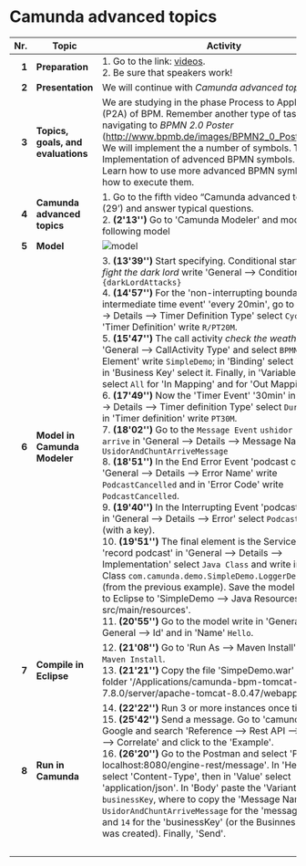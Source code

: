 # Camunda advanced topics

| Nr. | Topic | Activity | 	Time
|---:|---|---|---:|
|__1__|__Preparation__|	1. Go to the link: [videos](https://camunda.com/learn/videos/). <br> 2. Be sure that speakers work! 	|5|
|__2__|__Presentation__|We will continue with *Camunda advanced topics*. |5|
|__3__|__Topics, goals, and evaluations__| We are studying in the phase Process to Applications (P2A) of BPM. Remember another type of task navigating to *BPMN 2.0 Poster* (http://www.bpmb.de/images/BPMN2_0_Poster_ES.pdf). We will implement the a number of symbols. __Topics__: Implementation of advenced BPMN symbols. __Goals__: Learn how to use more advanced BPMN symbols and how to execute them.
|__4__|__Camunda advanced topics__|1. Go to the fifth video “Camunda advanced topics” (29’) and answer typical questions.  <br> 2. __(2'13'')__ Go to 'Camunda Modeler' and model following model
|__5__|__Model__|![model](https://github.com/sigifredolaengle/camunda-classes/blob/master/classes/2%20Camunda%20Tutorial%20for%20Java%20Developers/weatherOk.png)||| 
|__6__|__Model in Camunda Modeler__| 3. __(13'39'')__ Start specifying. Conditional start event *fight the dark lord* write 'General --> Condition' `#{darkLordAttacks}` <br> 4. __(14'57'')__ For the 'non-interrupting boundary intermediate time event' 'every 20min', go to 'General --> Details --> Timer Definition Type' select `Cycle` and in 'Timer Definition' write `R/PT20M`. <br> 5. __(15'47'')__ The call activity *check the weather* for 'General --> CallActivity Type' and select `BPMN`; in 'Called Element' write `SimpleDemo`; in  'Binding' select `latest`; and in 'Business Key' select it. Finally, in 'Variables'  in 'Type' select `All` for 'In Mapping' and for 'Out Mapping'.<br> 6. __(17'49'')__ Now the 'Timer Event' '30min' in 'General --> Details --> Timer definition Type' select `Duration` and in 'Timer definition' write `PT30M`. <br> 7. __(18'02'')__ Go to the `Message Event` `ushidor and chunt arrive` in 'General --> Details --> Message Name' write `UsidorAndChuntArriveMessage` <br> 8. __(18'51'')__ In the End Error Event 'podcast cancelled' in 'General --> Details --> Error Name' write `PodcastCancelled` and in 'Error Code' write `PodcastCancelled`. <br> 9. __(19'40'')__ In the Interrupting Event 'podcast cancelled' in 'General --> Details --> Error' select `Podcast Cancelled` (with a key). <br> 10. __(19'51'')__ The final element is the Service Task 'record podcast' in 'General --> Details --> Implementation' select `Java Class` and write in Java Class `com.camunda.demo.SimpleDemo.LoggerDelegate` (from the previous example). Save the model and copy to Eclipse to 'SimpleDemo --> Java Resources --> src/main/resources'. <br> 11. __(20'55'')__ Go to the model write in 'General --> General --> Id' and in 'Name' `Hello`.
|__7__|__Compile in Eclipse__| 12. __(21'08'')__ Go to 'Run As --> Maven Install' select `Maven Install`. <br> 13. __(21'21'')__ Copy the file 'SimpeDemo.war' to the folder '/Applications/camunda-bpm-tomcat-7.8.0/server/apache-tomcat-8.0.47/webapps'  |40|
|__8__|__Run in Camunda__ | 14. __(22'22'')__  Run 3 or more instances once time. <br> 15. __(25'42'')__ Send a message. Go to 'camunda docs' in Google and search 'Reference --> Rest API --> Message --> Correlate' and click to the 'Example'. <br> 16. __(26'20'')__ Go to the Postman and select 'POST localhost:8080/engine-rest/message'. In 'Headers' select 'Content-Type', then in 'Value' select 'application/json'. In 'Body' paste the 'Variant 1' until `businessKey`, where to copy the 'Message Name' `UsidorAndChuntArriveMessage` for the 'messageName' and `14` for the 'businessKey' (or the Businnes Key that was created). Finally, 'Send'.
||  ||75|